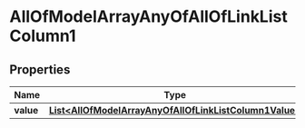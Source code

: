 

# AllOfModelArrayAnyOfAllOfLinkListColumn1


## Properties

| Name | Type | Description | Notes |
|------------ | ------------- | ------------- | -------------|
|**value** | [**List&lt;AllOfModelArrayAnyOfAllOfLinkListColumn1Value&gt;**](AllOfModelArrayAnyOfAllOfLinkListColumn1Value.md) |  |  |



